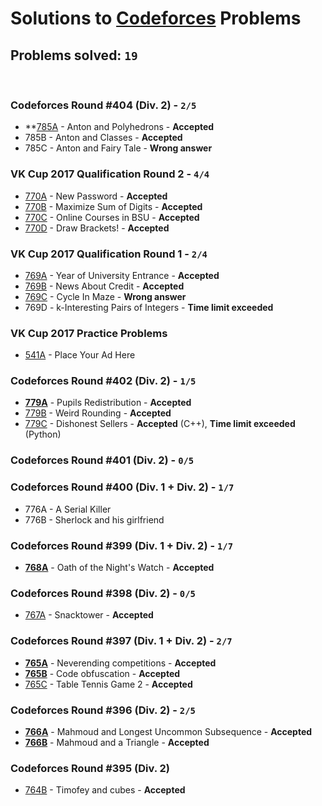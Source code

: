 # Solutions to [Codeforces](http://codeforces.com) Problems
## Problems solved: `19`

<br>

### Codeforces Round #404 (Div. 2) - `2/5`
- **[785A](https://github.com/k0syan/Codeforces/tree/master/785A) - Anton and Polyhedrons - **Accepted**
- 785B - Anton and Classes - **Accepted**
- 785C - Anton and Fairy Tale - **Wrong answer**

### VK Cup 2017 Qualification Round 2 - `4/4`
- [770A](https://github.com/k0syan/Codeforces/tree/master/VK-Cup%20Qualification%202) - New Password - **Accepted**
- [770B](https://github.com/k0syan/Codeforces/tree/master/VK-Cup%20Qualification%202) - Maximize Sum of Digits - **Accepted**
- [770C](https://github.com/k0syan/Codeforces/tree/master/VK-Cup%20Qualification%202) - Online Courses in BSU - **Accepted**
- [770D](https://github.com/k0syan/Codeforces/tree/master/VK-Cup%20Qualification%202) - Draw Brackets! - **Accepted**

### VK Cup 2017 Qualification Round 1 - `2/4`
- [769A](https://github.com/k0syan/Codeforces/tree/master/VK-Cup%20Qualification%201) - Year of University Entrance - **Accepted**
- [769B](https://github.com/k0syan/Codeforces/tree/master/VK-Cup%20Qualification%201) - News About Credit - **Accepted**
- [769C](https://github.com/k0syan/Codeforces/tree/master/769C) - Cycle In Maze - **Wrong answer**
- 769D - k-Interesting Pairs of Integers - **Time limit exceeded**

### VK Cup 2017 Practice Problems
- [541A](https://github.com/k0syan/Codeforces/tree/master/779A) - Place Your Ad Here

### Codeforces Round #402 (Div. 2) - `1/5`
- **[779A](https://github.com/k0syan/Codeforces/tree/master/779A)** - Pupils Redistribution - **Accepted**
- [779B](https://github.com/k0syan/Codeforces/tree/master/779B) - Weird Rounding - **Accepted**
- [779C](https://github.com/k0syan/Codeforces/tree/master/779C) - Dishonest Sellers - **Accepted** (C++), **Time limit exceeded** (Python)

### Codeforces Round #401 (Div. 2) - `0/5`

### Codeforces Round #400 (Div. 1 + Div. 2) - `1/7`
- 776A - A Serial Killer
- 776B - Sherlock and his girlfriend

### Codeforces Round #399 (Div. 1 + Div. 2) - `1/7`
- **[768A](https://github.com/k0syan/Codeforces/tree/master/768A)** - Oath of the Night's Watch - **Accepted**

### Codeforces Round #398 (Div. 2) - `0/5`
- [767A](https://github.com/k0syan/Codeforces/tree/master/767A) - Snacktower - **Accepted**

### Codeforces Round #397 (Div. 1 + Div. 2) - `2/7`
- **[765A](https://github.com/k0syan/Codeforces/tree/master/765A)** - Neverending competitions - **Accepted**
- **[765B](https://github.com/k0syan/Codeforces/tree/master/765B)** - Code obfuscation - **Accepted**
- [765C](https://github.com/k0syan/Codeforces/tree/master/765C) - Table Tennis Game 2 - **Accepted**

### Codeforces Round #396 (Div. 2) - `2/5`
- **[766A](https://github.com/k0syan/Codeforces/tree/master/766A)** - Mahmoud and Longest Uncommon Subsequence - **Accepted**
- **[766B](https://github.com/k0syan/Codeforces/tree/master/766B)** - Mahmoud and a Triangle - **Accepted**

### Codeforces Round #395 (Div. 2)
- [764B](https://github.com/k0syan/Codeforces/tree/master/764B) - Timofey and cubes - **Accepted**
